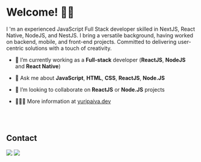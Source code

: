 # Welcome! 👋🏻

I 'm an experienced JavaScript Full Stack developer skilled in NextJS, React Native, NodeJS, and NestJS. I bring a versatile background, having worked on backend, mobile, and front-end projects. Committed to delivering user-centric solutions with a touch of creativity.

- 🔭 I’m currently working as a **Full-stack** developer (**ReactJS**, **NodeJS** and **React Native**)

- 💬 Ask me about **JavaScript**, **HTML**, **CSS**, **ReactJS**, **Node.JS**

- 🤝 I’m looking to collaborate on **ReactJS** or **Node.JS** projects

- 👨🏻‍💻 More information at [yuripaiva.dev](https://www.yuripaiva.dev/)

<!-- <div align="left">
  <a href="https://github.com/yuriqpaiva">
  <img height="180em" src="https://github-readme-stats.vercel.app/api?username=yuriqpaiva&show_icons=true&theme=react&include_all_commits=true&count_private=true"/>
  <img height="180em" src="https://github-readme-stats.vercel.app/api/top-langs/?username=yuriqpaiva&layout=compact&langs_count=7&theme=react"/>
</div> -->

<br><br>

## Contact

<div> 
  <a href = "mailto:yuriqpaiva@gmail.com"><img src="https://img.shields.io/badge/-Gmail-%23333?style=for-the-badge&logo=gmail&logoColor=red" target="_blank"></a>
  <a href="https://www.linkedin.com/in/yuri-paiva-dev/" target="_blank"><img src="https://img.shields.io/badge/-LinkedIn-%230077B5?style=for-the-badge&logo=linkedin&logoColor=white" target="_blank"></a> 
</div>
